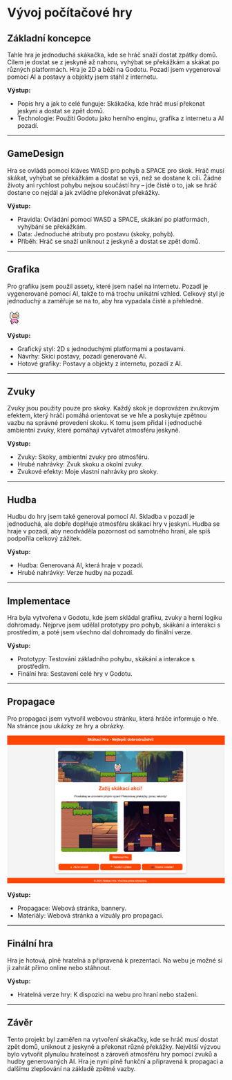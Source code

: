 

# **Vývoj počítačové hry**

## Základní koncepce

Tahle hra je jednoduchá skákačka, kde se hráč snaží dostat zpátky domů. Cílem je dostat se z jeskyně až nahoru, vyhýbat se překážkám a skákat po různých platformách. Hra je 2D a běží na Godotu. Pozadí jsem vygeneroval pomocí AI a postavy a objekty jsem stáhl z internetu.

**Výstup:**
- Popis hry a jak to celé funguje: Skákačka, kde hráč musí překonat jeskyni a dostat se zpět domů.
- Technologie: Použití Godotu jako herního enginu, grafika z internetu a AI pozadí.

---

## GameDesign

Hra se ovládá pomocí kláves WASD pro pohyb a SPACE pro skok. Hráč musí skákat, vyhýbat se překážkám a dostat se výš, než se dostane k cíli. Žádné životy ani rychlost pohybu nejsou součástí hry – jde čistě o to, jak se hráč dostane co nejdál a jak zvládne překonávat překážky.

**Výstup:**
- Pravidla: Ovládání pomocí WASD a SPACE, skákání po platformách, vyhýbání se překážkám.
- Data: Jednoduché atributy pro postavu (skoky, pohyb).
- Příběh: Hráč se snaží uniknout z jeskyně a dostat se zpět domů.

---

## Grafika

Pro grafiku jsem použil assety, které jsem našel na internetu. Pozadí je vygenerované pomocí AI, takže to má trochu unikátní vzhled. Celkový styl je jednoduchý a zaměřuje se na to, aby hra vypadala čistě a přehledně.

![Postava](https://github.com/poapa12/hra/blob/9e4548df06904384c2ffffe2d8c6a2d39cbd3a59/README/Jump%20(32x32).png)

**Výstup:**
- Grafický styl: 2D s jednoduchými platformami a postavami.
- Návrhy: Skici postavy, pozadí generované AI.
- Hotové grafiky: Postavy a objekty z internetu, pozadí z AI.

---

## Zvuky

Zvuky jsou použity pouze pro skoky. Každý skok je doprovázen zvukovým efektem, který hráči pomáhá orientovat se ve hře a poskytuje zpětnou vazbu na správné provedení skoku. K tomu jsem přidal i jednoduché ambientní zvuky, které pomáhají vytvářet atmosféru jeskyně.

**Výstup:**
- Zvuky: Skoky, ambientní zvuky pro atmosféru.
- Hrubé nahrávky: Zvuk skoku a okolní zvuky.
- Zvukové efekty: Moje vlastní nahrávky pro skoky.

---

## Hudba

Hudbu do hry jsem také generoval pomocí AI. Skladba v pozadí je jednoduchá, ale dobře doplňuje atmosféru skákací hry v jeskyni. Hudba se hraje v pozadí, aby neodváděla pozornost od samotného hraní, ale spíš podpořila celkový zážitek.

**Výstup:**
- Hudba: Generovaná AI, která hraje v pozadí.
- Hrubé nahrávky: Verze hudby na pozadí.

---

## Implementace

Hra byla vytvořena v Godotu, kde jsem skládal grafiku, zvuky a herní logiku dohromady. Nejprve jsem udělal prototypy pro pohyb, skákání a interakci s prostředím, a poté jsem všechno dal dohromady do finální verze.

**Výstup:**
- Prototypy: Testování základního pohybu, skákání a interakce s prostředím.
- Finální hra: Sestavení celé hry v Godotu.

---

## Propagace 

Pro propagaci jsem vytvořil webovou stránku, která hráče informuje o hře. Na stránce jsou ukázky ze hry a obrázky.

![Web](https://github.com/poapa12/hra/blob/main/README/image.png?raw=true)

**Výstup:**
- Propagace: Webová stránka, bannery.
- Materiály: Webová stránka a vizuály pro propagaci.

---

## Finální hra

Hra je hotová, plně hratelná a připravená k prezentaci. Na webu je možné si ji zahrát přímo online nebo stáhnout.

**Výstup:**
- Hratelná verze hry: K dispozici na webu pro hraní nebo stažení.

---

## Závěr

Tento projekt byl zaměřen na vytvoření skákačky, kde se hráč musí dostat zpět domů, uniknout z jeskyně a překonat různé překážky. Největší výzvou bylo vytvořit plynulou hratelnost a zároveň atmosféru hry pomocí zvuků a hudby generovaných AI. Hra je nyní plně funkční a připravená k propagaci a dalšímu zlepšování na základě zpětné vazby.
